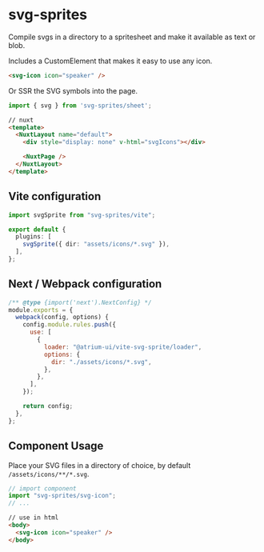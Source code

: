 # svg-sprites

Compile svgs in a directory to a spritesheet and make it available as text or blob.

Includes a CustomElement that makes it easy to use any icon.

```html
<svg-icon icon="speaker" />
```

Or SSR the SVG symbols into the page.

```typescript
import { svg } from 'svg-sprites/sheet';
```

```html
// nuxt
<template>
  <NuxtLayout name="default">
    <div style="display: none" v-html="svgIcons"></div>

    <NuxtPage />
  </NuxtLayout>
</template>
```

## Vite configuration

```typescript
import svgSprite from "svg-sprites/vite";

export default {
  plugins: [
    svgSprite({ dir: "assets/icons/*.svg" }),
  ],
};
```

## Next / Webpack configuration

```javascript
/** @type {import('next').NextConfig} */
module.exports = {
  webpack(config, options) {
    config.module.rules.push({
      use: [
        {
          loader: "@atrium-ui/vite-svg-sprite/loader",
          options: {
            dir: "./assets/icons/*.svg",
          },
        },
      ],
    });

    return config;
  },
};
```

## Component Usage

Place your SVG files in a directory of choice, by default `/assets/icons/**/*.svg`.

```typescript
// import component
import "svg-sprites/svg-icon";
// ...
```

```html
// use in html
<body>
  <svg-icon icon="speaker" />
</body>
```
